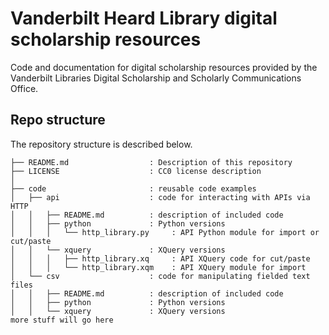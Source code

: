 # Vanderbilt Heard Library digital scholarship resources

Code and documentation for digital scholarship resources provided by the Vanderbilt Libraries Digital Scholarship and Scholarly Communications Office.

## Repo structure

The repository structure is described below. 

```
├── README.md                  : Description of this repository
├── LICENSE                    : CC0 license description
│
├── code                       : reusable code examples
│   ├── api                    : code for interacting with APIs via HTTP
│   │   ├── README.md          : description of included code
│   │   ├── python             : Python versions
│   │   │   └── http_library.py     : API Python module for import or cut/paste
│   │   └── xquery             : XQuery versions
│   │   │   ├── http_library.xq     : API XQuery code for cut/paste
│   │   │   └── http_library.xqm    : API XQuery module for import
│   └── csv                    : code for manipulating fielded text files
│   │   ├── README.md          : description of included code
│   │   ├── python             : Python versions
│   │   └── xquery             : XQuery versions
more stuff will go here
```
